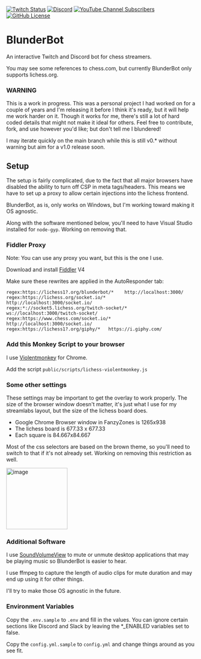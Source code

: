 [![Twitch Status](https://img.shields.io/twitch/status/NateBrady23)](https://twitch.tv/NateBrady23)
[![Discord](https://img.shields.io/discord/833463969027981332?label=Discord&logo=discord&style=flat)](https://discord.gg/MfsRvaMeqU)
[![YouTube Channel Subscribers](https://img.shields.io/youtube/channel/subscribers/UCNmr4iM5RfHc8L_DfIIb_ow)](https://youtube.com/@natebrady)
[![GitHub License](https://img.shields.io/github/license/NateBrady23/blunderbot)](https://github.com/NateBrady23/blunderbot/blob/main/LICENSE)

# BlunderBot

An interactive Twitch and Discord bot for chess streamers.

You may see some references to chess.com, but currently BlunderBot only supports lichess.org.

### WARNING

This is a work in progress. This was a personal project I had worked on for a couple of years and I'm releasing it before I think it's ready, but it will help me work harder on it. Though it works for me, there's still a lot of hard coded details that might not make it ideal for others. Feel free to contribute, fork, and use however you'd like; but don't tell me I blundered!

I may iterate quickly on the main branch while this is still v0.* without warning but aim for a v1.0 release soon.

## Setup

The setup is fairly complicated, due to the fact that all major browsers have disabled the ability to turn off CSP in meta tags/headers. This means we have to set up a proxy to allow certain injections into the lichess frontend.

BlunderBot, as is, only works on Windows, but I'm working toward making it OS agnostic.

Along with the software mentioned below, you'll need to have Visual Studio installed for `node-gyp`. Working on removing that.

### Fiddler Proxy

Note: You can use any proxy you want, but this is the one I use.

Download and install [Fiddler](https://www.telerik.com/download/fiddler) V4

Make sure these rewrites are applied in the AutoResponder tab:

```
regex:https://lichess1?.org/blunderbot/*	http://localhost:3000/
regex:https://lichess.org/socket.io/*	http://localhost:3000/socket.io/
regex:*://socket5.lichess.org/twitch-socket/*	ws://localhost:3000/twitch-socket/
regex:https://www.chess.com/socket.io/*	http://localhost:3000/socket.io/
regex:https://lichess1?.org/giphy/*   https://i.giphy.com/
```

### Add this Monkey Script to your browser

I use [Violentmonkey](https://chromewebstore.google.com/detail/violentmonkey/jinjaccalgkegednnccohejagnlnfdag?pli=1) for Chrome. 

Add the script `public/scripts/lichess-violentmonkey.js`


### Some other settings

These settings may be important to get the overlay to work properly. The size of the browser window doesn't matter, it's just what I use for my streamlabs layout, but the size of the lichess board does.

 - Google Chrome Browser window in FanzyZones is 1265x938
 - The lichess board is 677.33 x 677.33
 - Each square is 84.667x84.667

Most of the css selectors are based on the brown theme, so you'll need to switch to that if it's not already set. Working on removing this restriction as well.

<img width="163" alt="image" src="https://github.com/NateBrady23/blunderbot/assets/1304934/7a712ef0-4654-425c-b37e-4dddb1de64e2">

### Additional Software

I use [SoundVolumeView](https://www.nirsoft.net/utils/sound_volume_view.html) to mute or unmute desktop applications that may be playing music so BlunderBot is easier to hear.

I use ffmpeg to capture the length of audio clips for mute duration and may end up using it for other things.

I'll try to make those OS agnostic in the future.

### Environment Variables

Copy the `.env.sample` to `.env` and fill in the values. You can ignore certain sections like Discord and Slack by leaving the *_ENABLED variables set to false.

Copy the `config.yml.sample` to `config.yml` and change things around as you see fit.
